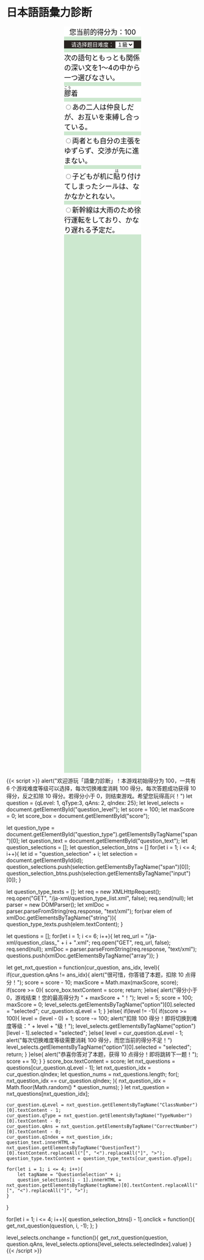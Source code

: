 # 日本語語彙力診断


<!--more--> 

<div id="question_box" style="margin: 10px 30%; color:black; height:50%; background-color:rgb(204, 232, 207);">
    <div style="text-align:center; font-size:large; margin-bottom: 10px; background-color: white">您当前的得分为：<span id="score">100</span></div>
    <div style="text-align:center; margin-bottom:10px; background-color: rgb(41, 36, 33); color:white">
        <span>请选择题目难度：</span>
        <select id="question_level">
            <option value=0>１級</option>
            <option value=1>２級</option>
            <option value=2>３級</option>
            <option value=3>４級</option>
            <option value=4>５級</option>
            <option value=5>６級</option>
        </select>
    </div>
    <div style="word-break:break-all; font-size:large;" >
       <div id="question_type" style="background-color: white; margin-bottom:10px;">
           <span>次の語句ともっとも関係の深い文を1～4の中から一つ選びなさい。</span>
        </div>
       <div id="question_text" style="margin-bottom: 10px; background-color:white">
           <ruby><rb>膠</rb><rt>こう</rt></ruby>着
        </div>
        <div id="question_selection1" style="margin-bottom: 10px; background-color:white">
            <input type="radio" name="question_selection"><span>あの二人は仲良しだが、お互いを束縛し合っている。</span>
        </div>
        <div id="question_selection2" style="margin-bottom: 10px; background-color:white">
            <input type="radio" name="question_selection"><span>両者とも自分の主張をゆずらず、交渉が先に進まない。</span>
        </div>
        <div id="question_selection3" style="margin-bottom: 10px; background-color:white">
            <input type="radio" name="question_selection"><span>子どもが机に<ruby><rb>貼</rb><rt>は</rt></ruby>り付けてしまったシールは、なかなかとれない。</span>
        </div>
        <div id="question_selection4" style="margin-bottom: 10px; background-color:white">
            <input type="radio" name="question_selection"><span>新幹線は大雨のため徐行運転をしており、かなり遅れる予定だ。</span>
        </div>
    </div>
    <div style="height:5px"></div>
</div>
{{< script >}}
alert("欢迎游玩「語彙力診断」！本游戏初始得分为 100，一共有 6 个游戏难度等级可以选择，每次切换难度消耗 100 得分。每次答题成功获得 10 得分，反之扣除 10 得分。若得分小于 0，则结束游戏。希望您玩得高兴！")
let question = {qLevel: 1, qType:3, qAns: 2, qIndex: 25};
let level_selects = document.getElementById("question_level");
let score = 100;
let maxScore = 0;
let score_box = document.getElementById("score");

let question_type = document.getElementById("question_type").getElementsByTagName("span")[0];
let question_text = document.getElementById("question_text");
let question_selections = [];
let question_selection_btns = []
for(let i = 1; i <= 4; i++){
	let id = "question_selection" + i;
	let selection = document.getElementById(id);
	question_selections.push(selection.getElementsByTagName("span")[0]);
	question_selection_btns.push(selection.getElementsByTagName("input")[0]);
}

let question_type_texts = [];
let req = new XMLHttpRequest();
req.open("GET", "/ja-xml/question_type_list.xml", false);
req.send(null);
let parser = new DOMParser();
let xmlDoc = parser.parseFromString(req.response, "text/xml");
for(var elem of xmlDoc.getElementsByTagName("string")){
	question_type_texts.push(elem.textContent);
}

let questions = [];
for(let i = 1; i <= 6; i++){
	let req_url = "/ja-xml/question_class_" + i + ".xml";
	req.open("GET", req_url, false);
	req.send(null);
	xmlDoc = parser.parseFromString(req.response, "text/xml");
	questions.push(xmlDoc.getElementsByTagName("array"));
}

let get_nxt_question = function(cur_question, ans_idx, level){
	if(cur_question.qAns != ans_idx){
		alert("很可惜，你答错了本题，扣除 10 点得分！");
		score = score - 10;
		maxScore = Math.max(maxScore, score);
		if(score >= 0){
			score_box.textContent = score;
			return;
		}else{
			alert("得分小于 0，游戏结束！您的最高得分为 " + maxScore + "！");
			level = 5;
			score = 100;
			maxScore = 0;
			level_selects.getElementsByTagName("option")[0].selected = "selected";
			cur_question.qLevel = 1;
		}
	}else{
		if(level != -1){
			if(score >= 100){
				level = (level - 0) + 1;
				score -= 100;
				alert("扣除 100 得分！即将切换到难度等级：" + level + "级！");
				level_selects.getElementsByTagName("option")[level - 1].selected = "selected";
			}else{
				level = cur_question.qLevel - 1;
				alert("每次切换难度等级需要消耗 100 得分，而您当前的得分不足！")
				level_selects.getElementsByTagName("option")[0].selected = "selected";
				return;
			}
		}else{
			alert("恭喜你答对了本题，获得 10 点得分！即将跳转下一题！");
			score += 10;
		}
	}
	score_box.textContent = score;
	let nxt_questions = questions[cur_question.qLevel - 1];
	let nxt_question_idx = cur_question.qIndex;
	let question_nums = nxt_questions.length;
	for(; nxt_question_idx == cur_question.qIndex; ){
		nxt_question_idx = Math.floor(Math.random() * question_nums);
	}
	let nxt_question = nxt_questions[nxt_question_idx];
	
	cur_question.qLevel = nxt_question.getElementsByTagName("ClassNumber")[0].textContent - 1;
	cur_question.qType = nxt_question.getElementsByTagName("TypeNumber")[0].textContent - 0;
	cur_question.qAns = nxt_question.getElementsByTagName("CorrectNumber")[0].textContent - 0;
	cur_question.qIndex = nxt_question_idx;
	question_text.innerHTML = nxt_question.getElementsByTagName("QuestionText")[0].textContent.replaceAll("[", "<").replaceAll("]", ">");
	question_type.textContent = question_type_texts[cur_question.qType];
	
	for(let i = 1; i <= 4; i++){
		let tagName = "QuestionSelection" + i;
		question_selections[i - 1].innerHTML = nxt_question.getElementsByTagName(tagName)[0].textContent.replaceAll("[", "<").replaceAll("]", ">");
	}
}

for(let i = 1; i <= 4; i++){
	question_selection_btns[i - 1].onclick = function(){
		get_nxt_question(question, i, -1);
	};
}

level_selects.onchange = function(){
	get_nxt_question(question, question.qAns, level_selects.options[level_selects.selectedIndex].value)
}
{{< /script >}}

